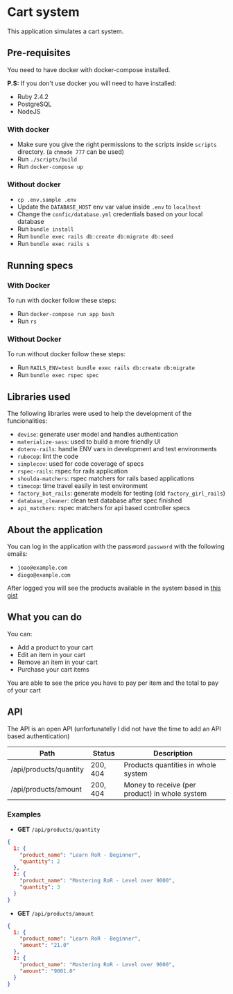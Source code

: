 # Cart system

This application simulates a cart system.

## Pre-requisites

You need to have docker with docker-compose installed.

**P.S:** If you don't use docker you will need to have installed:

* Ruby 2.4.2
* PostgreSQL
* NodeJS

### With docker

* Make sure you give the right permissions to the scripts inside `scripts` directory. (a `chmode 777` can be used)
* Run `./scripts/build`
* Run `docker-compose up`

### Without docker

* `cp .env.sample .env`
* Update the `DATABASE_HOST` env var value inside `.env` to `localhost`
* Change the `confic/database.yml` credentials based on your local database
* Run `bundle install`
* Run `bundle exec rails db:create db:migrate db:seed`
* Run `bundle exec rails s`

## Running specs

### With Docker

To run with docker follow these steps:

* Run `docker-compose run app bash`
* Run `rs`

### Without Docker

To run without docker follow these steps:

* Run `RAILS_ENV=test bundle exec rails db:create db:migrate`
* Run `bundle exec rspec spec`

## Libraries used

The following libraries were used to help the development of the funcionalities:

* `devise`: generate user model and handles authentication
* `materialize-sass`: used to build a more friendly UI
* `dotenv-rails`: handle ENV vars in development and test environments
* `rubocop`: lint the code
* `simplecov`: used for code coverage of specs
* `rspec-rails`: rspec for rails application
* `shoulda-matchers`: rspec matchers for rails based applications
* `timecop`: time travel easily in test environment
* `factory_bot_rails`: generate models for testing (old `factory_girl_rails`)
* `database_cleaner`: clean test database after spec finished
* `api_matchers`: rspec matchers for api based controller specs


## About the application

You can log in the application with the password `password` with the following emails:

* `joao@example.com`
* `diogo@example.com`

After logged you will see the products available in the system based in [this gist](https://gist.github.com/anonymous/cb6d271590ab1f4cf3f6ed78e524e493)

## What you can do

You can:

* Add a product to your cart
* Edit an item in your cart
* Remove an item in your cart
* Purchase your cart items

You are able to see the price you have to pay per item and the total to pay of your cart

## API

The API is an open API (unfortunatelly I did not have the time to add an API based authentication)

Path | Status | Description
--- | --- | ---
/api/products/quantity | 200, 404 | Products quantities in whole system
/api/products/amount | 200, 404 | Money to receive (per product) in whole system


### Examples

* **GET** `/api/products/quantity`

```json
{
  1: {
  	"product_name": "Learn RoR - Beginner",
	"quantity": 2
  },
  2: {
  	"product_name": "Mastering RoR - Level over 9000",
	"quantity": 3
  }
}
```

* **GET** `/api/products/amount`

```json
{
  1: {
  	"product_name": "Learn RoR - Beginner",
	"amount": "21.0"
  },
  2: {
  	"product_name": "Mastering RoR - Level over 9000",
	"amount": "9001.0"
  }
}
```
